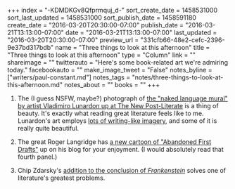 +++
index = "-KDMDKGv8Qfprmquj_d-"
sort_create_date = 1458531000
sort_last_updated = 1458531000
sort_publish_date = 1458591180
create_date = "2016-03-20T20:30:00-07:00"
publish_date = "2016-03-21T13:13:00-07:00"
date = "2016-03-21T13:13:00-07:00"
last_updated = "2016-03-20T20:30:00-07:00"
preview_url = "331cfb66-48e2-cefc-2396-9e37bd317bdb"
name = "Three things to look at this afternoon"
title = "Three things to look at this afternoon"
type = "Column"
link = ""
shareimage = ""
twitterauto = "Here's some book-related art we're admiring today."
facebookauto = ""
make_image_tweet = "False"
notes_byline = ["writers/paul-constant.md"]
notes_tags = "notes/three-things-to-look-at-this-afternoon.md"
notes_about = ""
books = ""
+++
1. The (I guess NSFW, maybe?) photograph of [the "naked language mural" by artist Vladimiro Lunardon up at The New Post-Literate](http://thenewpostliterate.blogspot.com/2016/03/naked-language-mural-by-vladimiro.html) is a thing of beauty. It's exactly what reading great literature feels like to me. Lunardon's art employs [lots of writing-like imagery](https://www.facebook.com/Vladimiro-lunardon-146087905413487/photos_stream), and some of it is really quite beautiful.

2. The great Roger Langridge has [a new cartoon of "Abandoned First Drafts"](http://hotelfred.blogspot.com/2016/03/abandoned-first-drafts.html) up on his blog for your enjoyment. (I would absolutely read that fourth panel.)

3. Chip Zdarsky's [addition to the conclusion of *Frankenstein*](http://zdarsky.tumblr.com/post/141274340631/huh-who-knew) solves one of literature's greatest problems.